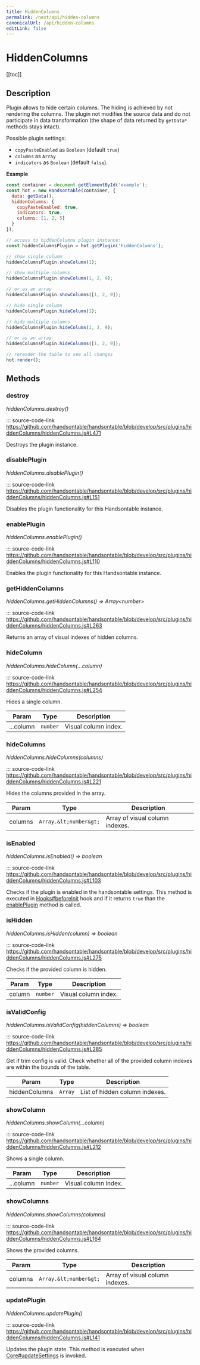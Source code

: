 ```yaml
---
title: HiddenColumns
permalink: /next/api/hidden-columns
canonicalUrl: /api/hidden-columns
editLink: false
---
```


# HiddenColumns

[[toc]]

## Description


Plugin allows to hide certain columns. The hiding is achieved by not rendering the columns. The plugin not modifies
the source data and do not participate in data transformation (the shape of data returned by `getData*` methods stays intact).

Possible plugin settings:
 * `copyPasteEnabled` as `Boolean` (default `true`)
 * `columns` as `Array`
 * `indicators` as `Boolean` (default `false`).

**Example**  
```js
const container = document.getElementById('example');
const hot = new Handsontable(container, {
  data: getData(),
  hiddenColumns: {
    copyPasteEnabled: true,
    indicators: true,
    columns: [1, 2, 5]
  }
});

// access to hiddenColumns plugin instance:
const hiddenColumnsPlugin = hot.getPlugin('hiddenColumns');

// show single column
hiddenColumnsPlugin.showColumn(1);

// show multiple columns
hiddenColumnsPlugin.showColumn(1, 2, 9);

// or as an array
hiddenColumnsPlugin.showColumns([1, 2, 9]);

// hide single column
hiddenColumnsPlugin.hideColumn(1);

// hide multiple columns
hiddenColumnsPlugin.hideColumn(1, 2, 9);

// or as an array
hiddenColumnsPlugin.hideColumns([1, 2, 9]);

// rerender the table to see all changes
hot.render();
```

## Methods

### destroy

_hiddenColumns.destroy()_

::: source-code-link https://github.com/handsontable/handsontable/blob/develop/src/plugins/hiddenColumns/hiddenColumns.js#L471

Destroys the plugin instance.



### disablePlugin

_hiddenColumns.disablePlugin()_

::: source-code-link https://github.com/handsontable/handsontable/blob/develop/src/plugins/hiddenColumns/hiddenColumns.js#L151

Disables the plugin functionality for this Handsontable instance.



### enablePlugin

_hiddenColumns.enablePlugin()_

::: source-code-link https://github.com/handsontable/handsontable/blob/develop/src/plugins/hiddenColumns/hiddenColumns.js#L110

Enables the plugin functionality for this Handsontable instance.



### getHiddenColumns

_hiddenColumns.getHiddenColumns() ⇒ Array&lt;number&gt;_

::: source-code-link https://github.com/handsontable/handsontable/blob/develop/src/plugins/hiddenColumns/hiddenColumns.js#L263

Returns an array of visual indexes of hidden columns.



### hideColumn

_hiddenColumns.hideColumn(...column)_

::: source-code-link https://github.com/handsontable/handsontable/blob/develop/src/plugins/hiddenColumns/hiddenColumns.js#L254

Hides a single column.


| Param | Type | Description |
| --- | --- | --- |
| ...column | `number` | Visual column index. |



### hideColumns

_hiddenColumns.hideColumns(columns)_

::: source-code-link https://github.com/handsontable/handsontable/blob/develop/src/plugins/hiddenColumns/hiddenColumns.js#L221

Hides the columns provided in the array.


| Param | Type | Description |
| --- | --- | --- |
| columns | `Array.&lt;number&gt;` | Array of visual column indexes. |



### isEnabled

_hiddenColumns.isEnabled() ⇒ boolean_

::: source-code-link https://github.com/handsontable/handsontable/blob/develop/src/plugins/hiddenColumns/hiddenColumns.js#L103

Checks if the plugin is enabled in the handsontable settings. This method is executed in [Hooks#beforeInit](./Hooks/#beforeInit)
hook and if it returns `true` than the [enablePlugin](#HiddenColumns+enablePlugin) method is called.



### isHidden

_hiddenColumns.isHidden(column) ⇒ boolean_

::: source-code-link https://github.com/handsontable/handsontable/blob/develop/src/plugins/hiddenColumns/hiddenColumns.js#L275

Checks if the provided column is hidden.


| Param | Type | Description |
| --- | --- | --- |
| column | `number` | Visual column index. |



### isValidConfig

_hiddenColumns.isValidConfig(hiddenColumns) ⇒ boolean_

::: source-code-link https://github.com/handsontable/handsontable/blob/develop/src/plugins/hiddenColumns/hiddenColumns.js#L285

Get if trim config is valid. Check whether all of the provided column indexes are within the bounds of the table.


| Param | Type | Description |
| --- | --- | --- |
| hiddenColumns | `Array` | List of hidden column indexes. |



### showColumn

_hiddenColumns.showColumn(...column)_

::: source-code-link https://github.com/handsontable/handsontable/blob/develop/src/plugins/hiddenColumns/hiddenColumns.js#L212

Shows a single column.


| Param | Type | Description |
| --- | --- | --- |
| ...column | `number` | Visual column index. |



### showColumns

_hiddenColumns.showColumns(columns)_

::: source-code-link https://github.com/handsontable/handsontable/blob/develop/src/plugins/hiddenColumns/hiddenColumns.js#L164

Shows the provided columns.


| Param | Type | Description |
| --- | --- | --- |
| columns | `Array.&lt;number&gt;` | Array of visual column indexes. |



### updatePlugin

_hiddenColumns.updatePlugin()_

::: source-code-link https://github.com/handsontable/handsontable/blob/develop/src/plugins/hiddenColumns/hiddenColumns.js#L141

Updates the plugin state. This method is executed when [Core#updateSettings](./Core/#updateSettings) is invoked.


